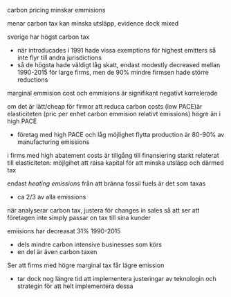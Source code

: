 
carbon pricing minskar emmisions

menar carbon tax kan minska utsläpp, evidence dock mixed

sverige har högst carbon tax
- när introducades i 1991 hade vissa exemptions för highest emitters så inte flyr till andra jurisdictions
- så de högsta hade väldigt låg skatt, endast modestly decreased mellan 1990-2015 för large firms, men de 90% mindre firmsen hade större reductions

marginal emmision cost och emmisions är signifikant negativt korrelerade

om det är lätt/cheap för firmor att reduca carbon costs (low PACE)är elasticiteten (pric per enhet carbon emmision relativt emissions) högre än i high PACE
- företag med high PACE och låg möjlighet flytta production är 80-90% av manufacturing emissions

i firms med high abatement costs är tillgång till finansiering starkt relaterat till elasticiteten: möjlgihet att raisa kapital för att minska utsläpp och därmed tax

endast *heating emissions* från att bränna fossil fuels är det som taxas
- ca 2/3 av alla emissions

när analyserar carbon tax, justera för changes in sales så att ser att företagen inte simply passar on tax till sina kunder

emiisions har decreasat 31% 1990-2015
- dels mindre carbon intensive businesses som körs
- en del är även carbon taxen


Ser att firms med högre marginal tax får lägre emission
- tar dock nog längre tid att implementera justeringar av teknologin och strategin för att helt implementera dessa